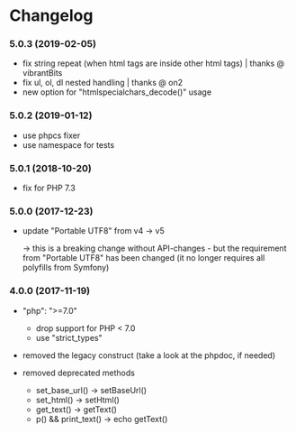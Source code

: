 # Changelog

### 5.0.3 (2019-02-05)

- fix string repeat (when html tags are inside other html tags) | thanks @ vibrantBits
- fix ul, ol, dl nested handling | thanks @ on2
- new option for "htmlspecialchars_decode()" usage


### 5.0.2 (2019-01-12)

- use phpcs fixer
- use namespace for tests


### 5.0.1 (2018-10-20)

- fix for PHP 7.3


### 5.0.0 (2017-12-23)

- update "Portable UTF8" from v4 -> v5
  
  -> this is a breaking change without API-changes - but the requirement from 
  "Portable UTF8" has been changed (it no longer requires all polyfills from Symfony)


### 4.0.0 (2017-11-19)
- "php": ">=7.0" 
  * drop support for PHP < 7.0
  * use "strict_types"
  
- removed the legacy construct (take a look at the phpdoc, if needed)  
  
- removed deprecated methods
  * set_base_url() -> setBaseUrl()
  * set_html() -> setHtml()
  * get_text() -> getText() 
  * p() && print_text() -> echo getText()